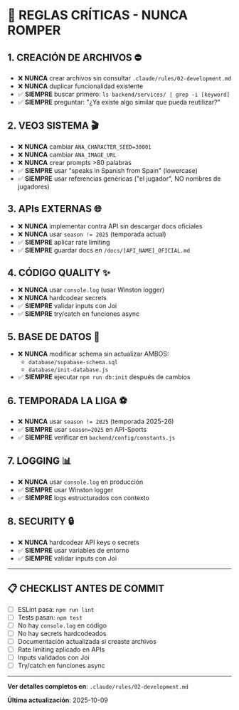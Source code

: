 # 🔴 REGLAS CRÍTICAS - NUNCA ROMPER

## 1. CREACIÓN DE ARCHIVOS ⛔

- ❌ **NUNCA** crear archivos sin consultar `.claude/rules/02-development.md`
- ❌ **NUNCA** duplicar funcionalidad existente
- ✅ **SIEMPRE** buscar primero: `ls backend/services/ | grep -i [keyword]`
- ✅ **SIEMPRE** preguntar: "¿Ya existe algo similar que pueda reutilizar?"

## 2. VEO3 SISTEMA 🎬

- ❌ **NUNCA** cambiar `ANA_CHARACTER_SEED=30001`
- ❌ **NUNCA** cambiar `ANA_IMAGE_URL`
- ❌ **NUNCA** crear prompts >80 palabras
- ✅ **SIEMPRE** usar "speaks in Spanish from Spain" (lowercase)
- ✅ **SIEMPRE** usar referencias genéricas ("el jugador", NO nombres de jugadores)

## 3. APIs EXTERNAS 🌐

- ❌ **NUNCA** implementar contra API sin descargar docs oficiales
- ❌ **NUNCA** usar `season != 2025` (temporada actual)
- ✅ **SIEMPRE** aplicar rate limiting
- ✅ **SIEMPRE** guardar docs en `/docs/[API_NAME]_OFICIAL.md`

## 4. CÓDIGO QUALITY ✨

- ❌ **NUNCA** usar `console.log` (usar Winston logger)
- ❌ **NUNCA** hardcodear secrets
- ✅ **SIEMPRE** validar inputs con Joi
- ✅ **SIEMPRE** try/catch en funciones async

## 5. BASE DE DATOS 💾

- ❌ **NUNCA** modificar schema sin actualizar AMBOS:
  - `database/supabase-schema.sql`
  - `database/init-database.js`
- ✅ **SIEMPRE** ejecutar `npm run db:init` después de cambios

## 6. TEMPORADA LA LIGA ⚽

- ❌ **NUNCA** usar `season != 2025` (temporada 2025-26)
- ✅ **SIEMPRE** usar `season=2025` en API-Sports
- ✅ **SIEMPRE** verificar en `backend/config/constants.js`

## 7. LOGGING 📊

- ❌ **NUNCA** usar `console.log` en producción
- ✅ **SIEMPRE** usar Winston logger
- ✅ **SIEMPRE** logs estructurados con contexto

## 8. SECURITY 🔒

- ❌ **NUNCA** hardcodear API keys o secrets
- ✅ **SIEMPRE** usar variables de entorno
- ✅ **SIEMPRE** validar inputs con Joi

---

## 📋 CHECKLIST ANTES DE COMMIT

- [ ] ESLint pasa: `npm run lint`
- [ ] Tests pasan: `npm test`
- [ ] No hay `console.log` en código
- [ ] No hay secrets hardcodeados
- [ ] Documentación actualizada si creaste archivos
- [ ] Rate limiting aplicado en APIs
- [ ] Inputs validados con Joi
- [ ] Try/catch en funciones async

---

**Ver detalles completos en**: `.claude/rules/02-development.md`

**Última actualización**: 2025-10-09


